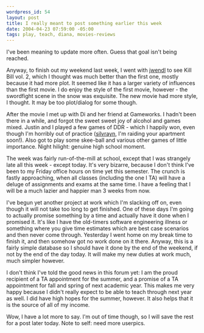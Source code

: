 ```yaml
--- 
wordpress_id: 54
layout: post
title: I really meant to post something earlier this week
date: 2004-04-23 07:59:00 -05:00
tags: play, teach, diana, movies-reviews
---
```

I've been meaning to update more often.  Guess that goal isn't being reached.

Anyway, to finish out my weekend last week, I went with <a href="http://jwendl.livejournal.com">jwendl</a> to see Kill Bill vol. 2, which I thought was much better than the first one, mostly because it had more plot.  It seemed like it has a larger variety of influences than the first movie.  I do enjoy the style of the first movie, however - the swordfight scene in the snow was exquisite.  The new movie had more style, I thought.   It may be too plot/dialog for some though.

After the movie I met up with Di and her friend at Gameworks.  I hadn't been there in a while, and forgot the sweet sweet joy of alcohol and games mixed.  Justin and I played a few games of DDR - which I happily won, even though I'm horribly out of practice (<a href="http://silvrayn.livejournal.com">silvrayn</a>, I'm raiding your apartment soon!).  Also got to play some skee-ball and various other games of little importance.  Night hilight: genuine high school moment.

The week was fairly run-of-the-mill at school, except that I was strangely late all this week - except today.  It's very bizarre, because I don't think I've been to my Friday office hours on time yet this semester.  The crunch is fastly approaching, when all classes (including the one I TA) will have a deluge of assignments and exams at the same time.  I have a feeling that I will be a much lazier and happier man 3 weeks from now.

I've begun yet another project at work which I'm slacking off on, even though it will not take too long to get finished.  One of these days I'm going to actually promise something by a time and actually have it done when I promised it.  It's like I have the old-timers software engineering illness or something where you give time estimates which are best case scenarios and then never come through.  Yesterday I went home on my break time to finish it, and then somehow got no work done on it there.  Anyway, this is a fairly simple database so I should have it done by the end of the weekend, if not by the end of the day today.  It will make my new duties at work much, much simpler however.

I don't think I've told the good news in this forum yet: I am the proud recipient of a TA appointment for the summer, and a promise of a TA appointment for fall and spring of next academic year.  This makes me very happy because I didn't really expect to be able to teach through next year as well.  I did have high hopes for the summer, however.  It also helps that it is the source of all of my income.

Wow, I have a lot more to say.  I'm out of time though, so I will save the rest for a post later today.  Note to self: need more userpics.
